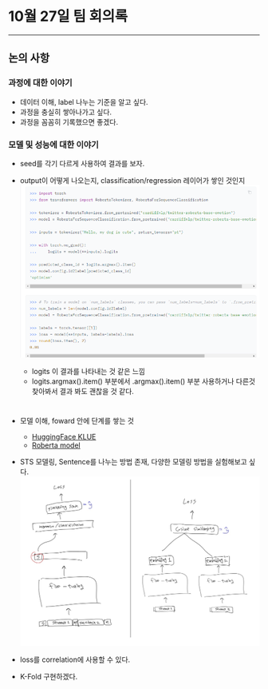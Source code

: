 # 10월 27일 팀 회의록
- - -

## 논의 사항

### 과정에 대한 이야기

- 데이터 이해, label 나누는 기준을 알고 싶다.
- 과정을 충실히 쌓아나가고 싶다.
- 과정을 꼼꼼히 기록했으면 좋겠다.

### 모델 및 성능에 대한 이야기

- seed를 각기 다르게 사용하여 결과를 보자.

- output이 어떻게 나오는지, classification/regression 레이어가 쌓인 것인지
![hugg_rob](../../src//hugging_roberta.png)   
    - logits 이 결과를 나타내는 것 같은 느낌
    - logits.argmax().item() 부분에서 .argmax().item() 부분 사용하거나 다른것 찾아봐서 결과 봐도 괜찮을 것 같다.
#
- 모델 이해, foward 안에 단계를 쌓는 것
    - [HuggingFace KLUE](https://huggingface.co/models?sort=downloads&search=klue)
    - [Roberta model](https://github.com/facebookresearch/fairseq/blob/main/fairseq/models/roberta/model.py)
- STS 모델링, Sentence를 나누는 방법 존재, 다양한 모델링 방법을 실험해보고 싶다.
![model_idea](../../src/w_model_idea.jpg)
- loss를 correlation에 사용할 수 있다.

- K-Fold 구현하겠다.